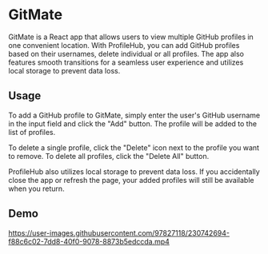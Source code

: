 # GitMate

GitMate is a React app that allows users to view multiple GitHub profiles in one convenient location. With ProfileHub, you can add GitHub profiles based on their usernames, delete individual or all profiles. The app also features smooth transitions for a seamless user experience and utilizes local storage to prevent data loss.


## Usage

To add a GitHub profile to GitMate, simply enter the user's GitHub username in the input field and click the "Add" button. The profile will be added to the list of profiles.

To delete a single profile, click the "Delete" icon next to the profile you want to remove. To delete all profiles, click the "Delete All" button.

ProfileHub also utilizes local storage to prevent data loss. If you accidentally close the app or refresh the page, your added profiles will still be available when you return.

## Demo

https://user-images.githubusercontent.com/97827118/230742694-f88c6c02-7dd8-40f0-9078-8873b5edccda.mp4

